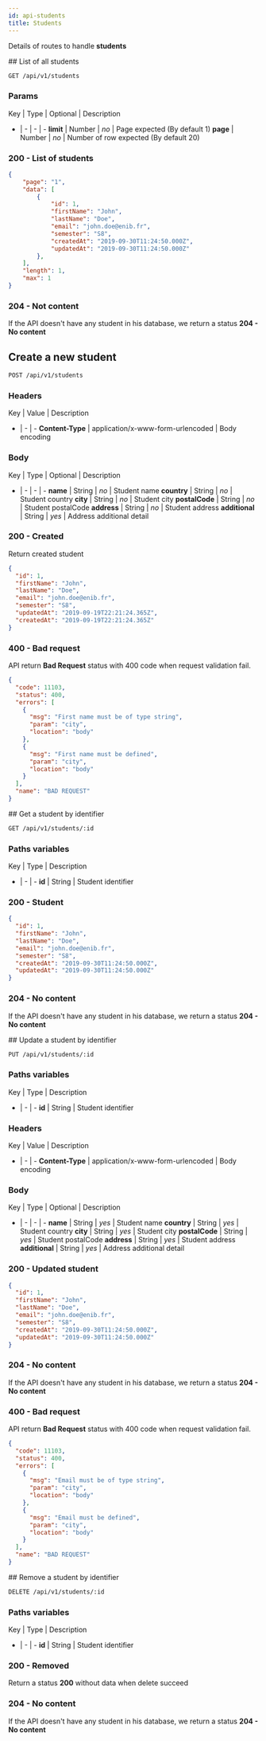 ```yaml
---
id: api-students
title: Students
---
```


Details of routes to handle **students**

## List of all students

``` sh
GET /api/v1/students
```

### Params

Key | Type | Optional | Description
- | - | - | -
**limit** | Number | *no* | Page expected (By default 1)
**page** | Number | *no* | Number of row expected (By default 20)

### 200 - List of students

``` json
{
    "page": "1",
    "data": [
        {
            "id": 1,
            "firstName": "John",
            "lastName": "Doe",
            "email": "john.doe@enib.fr",
            "semester": "S8",
            "createdAt": "2019-09-30T11:24:50.000Z",
            "updatedAt": "2019-09-30T11:24:50.000Z"
        },
    ],
    "length": 1,
    "max": 1
}
```

### 204 - Not content

If the API doesn't have any student in his database, we return a status **204 - No content**

## Create a new student

``` sh
POST /api/v1/students
```

### Headers

Key | Value | Description
- | - | -
**Content-Type** | application/x-www-form-urlencoded | Body encoding

### Body

Key | Type | Optional | Description
- | - | - | -
**name** | String | *no* | Student name
**country** | String | *no* | Student country
**city** | String | *no* | Student city
**postalCode** | String | *no* | Student postalCode
**address** | String | *no* | Student address
**additional** | String | *yes* | Address additional detail

### 200 - Created

Return created student

``` json
{
  "id": 1,
  "firstName": "John",
  "lastName": "Doe",
  "email": "john.doe@enib.fr",
  "semester": "S8",
  "updatedAt": "2019-09-19T22:21:24.365Z",
  "createdAt": "2019-09-19T22:21:24.365Z"
}
```

### 400 - Bad request

API return **Bad Request** status with 400 code when request validation fail.

``` json
{
  "code": 11103,
  "status": 400,
  "errors": [
    {
      "msg": "First name must be of type string",
      "param": "city",
      "location": "body"
    },
    {
      "msg": "First name must be defined",
      "param": "city",
      "location": "body"
    }
  ],
  "name": "BAD REQUEST"
}
```

## Get a student by identifier

``` sh
GET /api/v1/students/:id
```

### Paths variables

Key | Type | Description
- | - | -
**id** | String | Student identifier

### 200 - Student

``` json
{
  "id": 1,
  "firstName": "John",
  "lastName": "Doe",
  "email": "john.doe@enib.fr",
  "semester": "S8",
  "createdAt": "2019-09-30T11:24:50.000Z",
  "updatedAt": "2019-09-30T11:24:50.000Z"
}
```

### 204 - No content

If the API doesn't have any student in his database, we return a status **204 - No content**

## Update a student by identifier

``` sh
PUT /api/v1/students/:id
```

### Paths variables

Key | Type | Description
- | - | -
**id** | String | Student identifier

### Headers

Key | Value | Description
- | - | -
**Content-Type** | application/x-www-form-urlencoded | Body encoding

### Body

Key | Type | Optional | Description
- | - | - | -
**name** | String | *yes* | Student name
**country** | String | *yes* | Student country
**city** | String | *yes* | Student city
**postalCode** | String | *yes* | Student postalCode
**address** | String | *yes* | Student address
**additional** | String | *yes* | Address additional detail

### 200 - Updated student

``` json
{
  "id": 1,
  "firstName": "John",
  "lastName": "Doe",
  "email": "john.doe@enib.fr",
  "semester": "S8",
  "createdAt": "2019-09-30T11:24:50.000Z",
  "updatedAt": "2019-09-30T11:24:50.000Z"
}
```

### 204 - No content

If the API doesn't have any student in his database, we return a status **204 - No content**

### 400 - Bad request

API return **Bad Request** status with 400 code when request validation fail.

``` json
{
  "code": 11103,
  "status": 400,
  "errors": [
    {
      "msg": "Email must be of type string",
      "param": "city",
      "location": "body"
    },
    {
      "msg": "Email must be defined",
      "param": "city",
      "location": "body"
    }
  ],
  "name": "BAD REQUEST"
}
```

## Remove a student by identifier

``` sh
DELETE /api/v1/students/:id
```

### Paths variables

Key | Type | Description
- | - | -
**id** | String | Student identifier

### 200 - Removed

Return a status **200** without data when delete succeed

### 204 - No content

If the API doesn't have any student in his database, we return a status **204 - No content**
